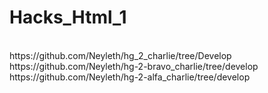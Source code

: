 # Hacks_Html_1
<br>
https://github.com/Neyleth/hg_2_charlie/tree/Develop
<br>
https://github.com/Neyleth/hg-2-bravo_charlie/tree/develop
<br>
https://github.com/Neyleth/hg-2-alfa_charlie/tree/develop
